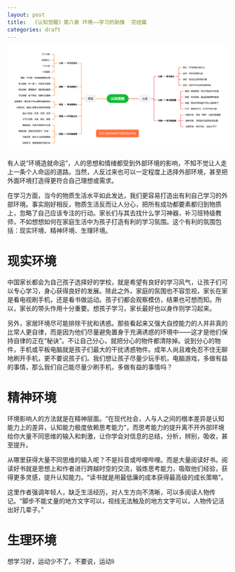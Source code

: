 ```yaml
---
layout: post
title:  《认知觉醒》第八章 环境——学习的助推  完结篇
categories: draft
---
```


![脑图认知觉醒-环境.PNG](/assets/%E8%84%91%E5%9B%BE%E8%AE%A4%E7%9F%A5%E8%A7%89%E9%86%92-%E7%8E%AF%E5%A2%83.PNG)

有人说“环境造就命运”，人的思想和情绪都受到外部环境的影响，不知不觉让人走上一条个人命运的道路。当然，人反过来也可以一定程度上选择外部环境，甚至把外面环境打造得更符合自己理想或需求。

在学习方面，当今的物质生活水平如此发达，我们更容易打造出有利自己学习的外部环境。事实刚好相反，物质生活反而让人分心，把所有成功都要素都归到物质上，忽略了自己应该专注的行动。家长们与其去找什么学习神器，补习班特级教师，不如想想如何在家庭生活中为孩子打造有利的学习氛围。这个有利的氛围包括：现实环境、精神环境、生理环境。

# 现实环境

中国家长都会为自己孩子选择好的学校，就是希望有良好的学习风气，让孩子们可以专心学习，身心获得良好的发展。除此之外，家庭的氛围也不容忽视，家长在家是看电视刷手机，还是看书做运动。孩子们都会观察模仿，结果也可想而知。所以，家长的带头作用十分重要。想孩子学习，家长最好也以身作则学习起来。

另外，家居环境尽可能排除干扰和诱惑。那些看起来又强大自控能力的人并非真的比常人更自律，而是因为他们尽量避免置身于充满诱惑的环境中——这才是他们保持自律的正在“秘诀”。不让自己分心，就把分心的物件都清除掉。说到分心的物件，手机或平板电脑就是孩子们最大的干扰诱惑物件。成年人尚且难免忍不住无聊地刷开手机，更不要说孩子们。我们想让孩子尽量少玩手机，电脑游戏，多做有益的事情，那么我们自己能尽量少刷手机，多做有益的事情吗？

# 精神环境

环境影响人的方法就是在精神层面。“在现代社会，人与人之间的根本差异是认知能力上的差异，认知能力极度依赖思考能力”，而思考能力的提升离不开外部环境给你大量不同思维的输入和刺激，让你学会对信息的总结，分析，辨别，吸收，甚至提升。

从哪里获得大量不同思维的输入呢？不是抖音或哔哩哔哩。而是大量阅读好书。阅读好书就是思想上和作者进行跨越时空的交流，锻炼思考能力，吸取他们经验，获得更多灵感，提升认知能力。“读书就是用最低廉的成本获得最高级的成长策略”。

这里作者强调年轻人，缺乏生活经历，对人生方向不清晰，可以多阅读人物传记。“脚步不能丈量的地方文字可以，视线无法触及的地方文字可以，人物传记活出好几辈子。”

# 生理环境

想学习好，运动少不了。不要说，运动li
<!--stackedit_data:
eyJoaXN0b3J5IjpbMTc4MDEzMTg3NCwxMzY1MjI0ODI4LDU5ND
EwNTQ5N119
-->